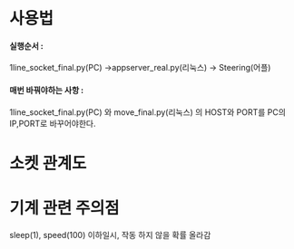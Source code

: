 # 사용법

#### 실행순서 : 

1line_socket_final.py(PC) ->appserver_real.py(리눅스) -> Steering(어플)

#### 매번 바꿔야하는 사항 : 

1line_socket_final.py(PC) 와 move_final.py(리눅스) 의 HOST와 PORT를 PC의 IP,PORT로 바꾸어야한다.

# 소켓 관계도


# 기계 관련 주의점

sleep(1), speed(100) 이하일시, 작동 하지 않을 확률 올라감
